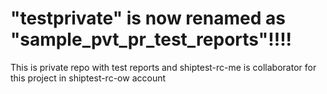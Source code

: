 # "testprivate" is now renamed as "sample_pvt_pr_test_reports"!!!!
This is private repo with test reports and shiptest-rc-me is collaborator for this project in shiptest-rc-ow account
